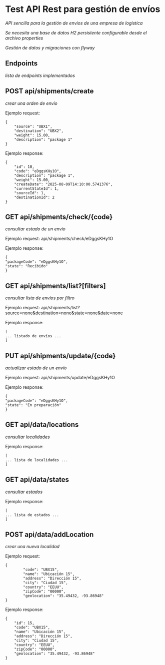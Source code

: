 
# Test API Rest para gestión de envíos

_API sencilla para la gestión de envios de una empresa de logística_

_Se necesita una base de datos H2 persistente configurable desde el archivo properties_

_Gestión de datos y migraciones con flyway_

## Endpoints 

_lista de endpoints implementados_

## POST api/shipments/create 

_crear una orden de envío_

Ejemplo request:
```
{
    "source": "UBX1",
    "destination": "UBX2",
    "weight": 15.00,
    "description": "package 1"
}
```

Ejemplo response:
```
{
    "id": 10,
    "code": "eDggsKHy1O",
    "description": "package 1",
    "weight": 15.00,
    "createDate": "2025-08-09T14:10:00.5741376",
    "currentStateId": 1,
    "sourceId": 1,
    "destinationId": 2
}
```

## GET api/shipments/check/{code} 
_consultar estado de un envío_

Ejemplo request: api/shipments/check/eDggsKHy1O

Ejemplo response:
```
{
"packageCode": "eDggsKHy1O",
"state": "Recibido"
}
```

## GET api/shipments/list?[filters]
_consultar lista de envíos por filtro_

Ejemplo request: api/shipments/list?source=none&destination=none&state=none&date=none

Ejemplo response:
```
[
... listado de envíos ...
]
```


## PUT api/shipments/update/{code}
_actualizar estado de un envío_

Ejemplo request: api/shipments/update/eDggsKHy1O

Ejemplo response:
```
{
"packageCode": "eDggsKHy1O",
"state": "En preparación"
}
```

## GET api/data/locations
_consultar localidades_

Ejemplo response:
```
[
... lista de localidades ...
]
```


## GET api/data/states

_consultar estados_

Ejemplo response:
```
[
... lista de estados ...
]
```

## POST api/data/addLocation

_crear una nueva localidad_

Ejemplo request:
```
{
        "code": "UBX15",
        "name": "Ubicación 15",
        "address": "Dirección 15",
        "city": "Ciudad 15",
        "country": "EEUU",
        "zipCode": "00000",
        "geolocation": "35.49432, -93.86948"
}
```

Ejemplo response:
```
{
    "id": 15,
    "code": "UBX15",
    "name": "Ubicación 15",
    "address": "Dirección 15",
    "city": "Ciudad 15",
    "country": "EEUU",
    "zipCode": "00000",
    "geolocation": "35.49432, -93.86948"
}
```
